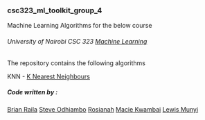 ### csc323_ml_toolkit_group_4


Machine Learning Algorithms for the below course


###### University of Nairobi CSC 323 [Machine Learning](http://sci.uonbi.ac.ke/uon_degrees_details/186#.course_anchor_186_554)


The repository contains the following algorithms

KNN - [K Nearest Neighbours](https://github.com/brianraila/csc323_ml_toolkit_group_4/blob/master/KNN)




##### Code written by : 

[Brian Raila](https://github.com/brianraila)
[Steve Odhiambo](https://github.com/SteveOdhiambo)
[Rosianah](https://github.com/Rosianah)
[Macie Kwambai](https://github.com/macie-kwambai)
[Lewis Munyi](https://github.com/lewis-munyi)

